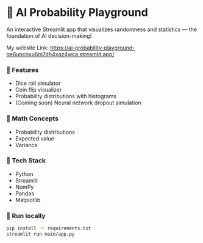 # 🎲 AI Probability Playground

An interactive Streamlit app that visualizes randomness and statistics — the foundation of AI decision-making!

My website Link: https://ai-probability-playground-qe6uncnxu6m7dh4xqz4wca.streamlit.app/ 

### 🔢 Features
- Dice roll simulator
- Coin flip visualizer
- Probability distributions with histograms
- (Coming soon) Neural network dropout simulation

### 🧠 Math Concepts
- Probability distributions
- Expected value
- Variance

### 🧰 Tech Stack
- Python
- Streamlit
- NumPy
- Pandas
- Matplotlib

### 🚀 Run locally
```bash
pip install -r requirements.txt
streamlit run main/app.py
